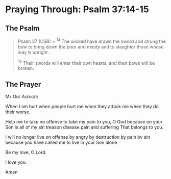 # Praying Through: Psalm 37:14-15

## The Psalm

>Psalm 37 (CSB)  >
><sup>14</sup> The wicked have drawn the sword and strung the bow to bring down the poor and needy and to slaughter those whose way is upright. 
>
><sup>15</sup> Their swords will enter their own hearts, and their bows will be broken. 

## The Prayer

<div style="font-variant: small-caps;">
My One Avenger
</div>


When I am hurt
  when people hurt me
  when they attack me
  when they do their worse.

Help me to take no offense
  to take my pain to you, O God
  because on your Son
  is all of my sin
  treason
  disease
  pain
  and suffering
  That belongs to you.

I will no longer live 
  on offense
  by angry
  by destruction
  by pain
  bv sin
  because you have called me to live in your Son alone

Be my love, O Lord.

I love you.

Amen

